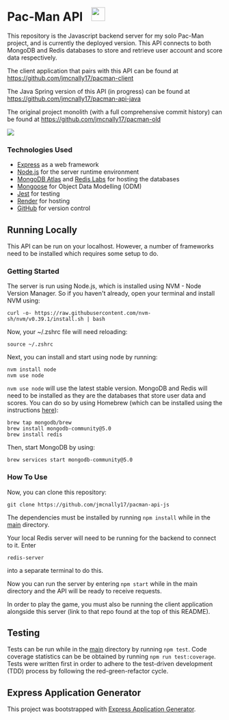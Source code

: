 # Pac-Man API &nbsp; <img height="32" width="32" src="https://cdn.simpleicons.org/javascript/#F7DF1E" />

This repository is the Javascript backend server for my solo Pac-Man project, and is currently the deployed version. This API connects to both MongoDB and Redis databases to store and retrieve user account and score data respectively.

The client application that pairs with this API can be found at https://github.com/jmcnally17/pacman-client

The Java Spring version of this API (in progress) can be found at https://github.com/jmcnally17/pacman-api-java

The original project monolith (with a full comprehensive commit history) can be found at https://github.com/jmcnally17/pacman-old

[<img src="./images/pacman-play-button.png">](https://projectpacman.netlify.app/)

### Technologies Used

- [Express](https://expressjs.com/) as a web framework
- [Node.js](https://nodejs.org/en/) for the server runtime environment
- [MongoDB Atlas](https://www.mongodb.com/atlas/database) and [Redis Labs](https://redis.com/) for hosting the databases
- [Mongoose](https://mongoosejs.com/docs/) for Object Data Modelling (ODM)
- [Jest](https://jestjs.io/) for testing
- [Render](https://render.com/) for hosting
- [GitHub](https://github.com/) for version control

## Running Locally

This API can be run on your localhost. However, a number of frameworks need to be installed which requires some setup to do.

### Getting Started

The server is run using Node.js, which is installed using NVM - Node Version Manager. So if you haven't already, open your terminal and install NVM using:

```
curl -o- https://raw.githubusercontent.com/nvm-sh/nvm/v0.39.1/install.sh | bash
```

Now, your ~/.zshrc file will need reloading:

```
source ~/.zshrc
```

Next, you can install and start using node by running:

```
nvm install node
nvm use node
```

`nvm use node` will use the latest stable version. MongoDB and Redis will need to be installed as they are the databases that store user data and scores. You can do so by using Homebrew (which can be installed using the instructions [here](https://brew.sh/)):

```
brew tap mongodb/brew
brew install mongodb-community@5.0
brew install redis
```

Then, start MongoDB by using:

```
brew services start mongodb-community@5.0
```

### How To Use

Now, you can clone this repository:

```
git clone https://github.com/jmcnally17/pacman-api-js
```

The dependencies must be installed by running `npm install` while in the [main](https://github.com/jmcnally17/pacman-api-js) directory.

Your local Redis server will need to be running for the backend to connect to it. Enter

```
redis-server
```

into a separate terminal to do this.

Now you can run the server by entering `npm start` while in the main directory and the API will be ready to receive requests.

In order to play the game, you must also be running the client application alongside this server (link to that repo found at the top of this README).

## Testing

Tests can be run while in the [main](https://github.com/jmcnally17/pacman-api-js) directory by running `npm test`. Code coverage statistics can be be obtained by running `npm run test:coverage`. Tests were written first in order to adhere to the test-driven development (TDD) process by following the red-green-refactor cycle.

## Express Application Generator

This project was bootstrapped with [Express Application Generator](https://expressjs.com/en/starter/generator.html).
